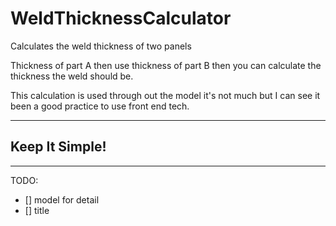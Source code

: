 # WeldThicknessCalculator

Calculates the weld thickness of two panels

Thickness of part A then use thickness of part B then you can calculate the thickness the weld should be.

This calculation is used through out the model it's not much but I can see it been a good practice to use front end tech.

---

## Keep It Simple!

---

TODO:

- [] model for detail
- [] title
